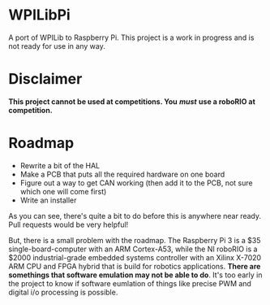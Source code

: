# WPILibPi

A port of WPILib to Raspberry Pi. This project is a work in progress and is not ready for use in any way.

# Disclaimer

**This project cannot be used at competitions. You** ***must*** **use a roboRIO at competition.**

# Roadmap

- Rewrite a bit of the HAL
- Make a PCB that puts all the required hardware on one board
- Figure out a way to get CAN working (then add it to the PCB, not sure which one will come first)
- Write an installer

As you can see, there's quite a bit to do before this is anywhere near ready. Pull requests would be very helpful!

But, there is a small problem with the roadmap. The Raspberry Pi 3 is a $35 single-board-computer with an ARM Cortex-A53, while the NI roboRIO is a $2000 industrial-grade embedded systems controller with an Xilinx X-7020 ARM CPU and FPGA hybrid that is build for robotics applications. **There are somethings that software emulation may not be able to do**. It's too early in the project to know if software eumlation of things like precise PWM and digital i/o processing is possible.